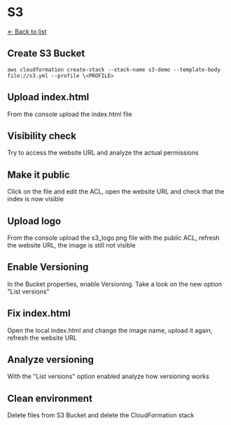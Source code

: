 # S3

[<- Back to list](../README.md)

## Create S3 Bucket
```
aws cloudformation create-stack --stack-name s3-demo --template-body file://s3.yml --profile \<PROFILE>
```

## Upload index.html
From the console upload the index.html file

## Visibility check
Try to access the website URL and analyze the actual permissions

## Make it public
Click on the file and edit the ACL, open the website URL and check that the index is now visible

## Upload logo
From the console upload the s3_logo.png file with the public ACL, refresh the website URL, the image is still not visible

## Enable Versioning
In the Bucket properties, enable Versioning. Take a look on the new option "List versions"

## Fix index.html
Open the local index.html and change the image name, upload it again, refresh the website URL

## Analyze versioning
With the "List versions" option enabled analyze how versioning works

## Clean environment
Delete files from S3 Bucket and delete the CloudFormation stack